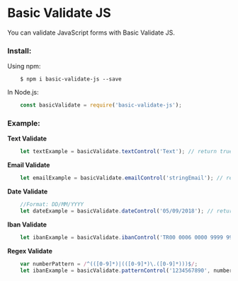 # Basic Validate JS
You can validate JavaScript forms with Basic Validate JS.

### Install:

Using npm:

```shell
    $ npm i basic-validate-js --save
```

In Node.js:
```javascript   
    const basicValidate = require('basic-validate-js'); 
```

### Example:

**Text Validate**

```javascript
    let textExample = basicValidate.textControl('Text'); // return true or false
```

**Email Validate**

```javascript
    let emailExample = basicValidate.emailControl('stringEmail'); // return true or false 
```

**Date Validate**

```javascript
    //Format: DD/MM/YYYY
    let dateExample = basicValidate.dateControl('05/09/2018'); // return true or false     
```

**Iban Validate**

```javascript
    let ibanExample = basicValidate.ibanControl('TR00 0006 0000 9999 9999 99'); // return true or false  
```

**Regex Validate**

```javascript
    var numberPattern = /^(([0-9]*)|(([0-9]*)\.([0-9]*)))$/;
    let ibanExample = basicValidate.patternControl('1234567890', numberPattern); // return true or false  
```